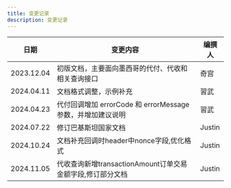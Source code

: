 ```yaml
---
title: 变更记录
description: 变更记录
---
```


| 日期         | 变更内容                                       | 编撰人    |
|------------|--------------------------------------------|--------|
| 2023.12.04 | 初版文档，主要面向墨西哥的代付、代收和相关查询接口                  | 奇宫     |
| 2024.04.11 | 文档格式调整，示例补充                                | 習武     |
| 2024.04.23 | 代付回调增加 errorCode 和 errorMessage 参数，并增加建议说明 | 習武     |
| 2024.07.22 | 修订巴基斯坦国家文档                                 | Justin |
| 2024.10.24 | 文档补充回调时header中nonce字段,优化格式                 | Justin |
| 2024.11.05 | 代收查询新增transactionAmount订单交易金额字段,修订部分文档     | Justin |